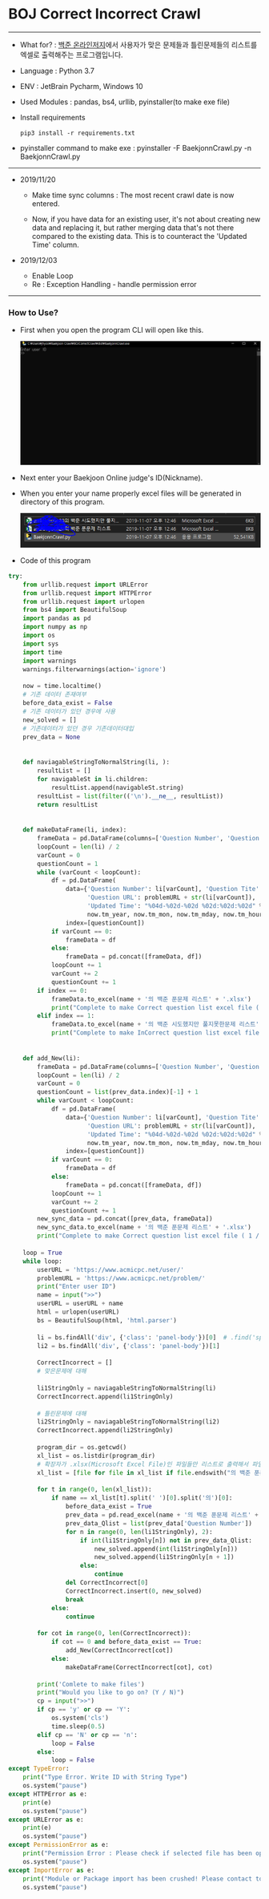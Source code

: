 BOJ Correct Incorrect Crawl
===
***

- What for? : [백준 온라인저지](https://www.acmicpc.net/)에서 사용자가 맞은 문제들과 틀린문제들의 리스트를  엑셀로 출력해주는 프로그램입니다.

- Language : Python 3.7

- ENV : JetBrain Pycharm, Windows 10

- Used Modules : pandas, bs4, urllib, pyinstaller(to make exe file)

- Install requirements

    ~~~
    pip3 install -r requirements.txt
    ~~~

- pyinstaller command to make exe : pyinstaller -F BaekjonnCrawl.py -n BaekjonnCrawl.py

***

- 2019/11/20

    - Make time sync columns : The most recent crawl date is now entered.

    - Now, if you have data for an existing user, it's not about creating new data and replacing it, but rather merging data that's not there compared to the existing data. This is to counteract the 'Updated Time' column.

- 2019/12/03

    - Enable Loop
    - Re : Exception Handling - handle permission error

***

### How to Use?

- First when you open the program CLI will open like this.

    
    ![img](BOJimg/1.PNG)


- Next enter your Baekjoon Online judge's ID(Nickname).


- When you enter your name properly excel files will be generated in directory of this program.


   ![img](BOJimg/2.PNG)

- Code of this program

```python
try:
    from urllib.request import URLError
    from urllib.request import HTTPError
    from urllib.request import urlopen
    from bs4 import BeautifulSoup
    import pandas as pd
    import numpy as np
    import os
    import sys
    import time
    import warnings
    warnings.filterwarnings(action='ignore')

    now = time.localtime()
    # 기존 데이터 존재여부
    before_data_exist = False
    # 기존 데이터가 있던 경우에 사용
    new_solved = []
    # 기존데이터가 있던 경우 기존데이터대입
    prev_data = None


    def naviagableStringToNormalString(li, ):
        resultList = []
        for navigableSt in li.children:
            resultList.append(navigableSt.string)
        resultList = list(filter(('\n').__ne__, resultList))
        return resultList


    def makeDataFrame(li, index):
        frameData = pd.DataFrame(columns=['Question Number', 'Question Tite', 'Question URL', 'Updated Time'])
        loopCount = len(li) / 2
        varCount = 0
        questionCount = 1
        while (varCount < loopCount):
            df = pd.DataFrame(
                data={'Question Number': li[varCount], 'Question Tite': li[varCount + 1],
                      'Question URL': problemURL + str(li[varCount]),
                      'Updated Time': "%04d-%02d-%02d %02d:%02d:%02d" % (
                      now.tm_year, now.tm_mon, now.tm_mday, now.tm_hour, now.tm_min, now.tm_sec)},
                index=[questionCount])
            if varCount == 0:
                frameData = df
            else:
                frameData = pd.concat([frameData, df])
            loopCount += 1
            varCount += 2
            questionCount += 1
        if index == 0:
            frameData.to_excel(name + '의 백준 푼문제 리스트' + '.xlsx')
            print("Complete to make Correct question list excel file ( 1 / 2 )")
        elif index == 1:
            frameData.to_excel(name + '의 백준 시도했지만 풀지못한문제 리스트' + '.xlsx')
            print("Complete to make InCorrect question list excel file ( 2 / 2 )")


    def add_New(li):
        frameData = pd.DataFrame(columns=['Question Number', 'Question Tite', 'Question URL', 'Updated Time'])
        loopCount = len(li) / 2
        varCount = 0
        questionCount = list(prev_data.index)[-1] + 1
        while varCount < loopCount:
            df = pd.DataFrame(
                data={'Question Number': li[varCount], 'Question Tite': li[varCount + 1],
                      'Question URL': problemURL + str(li[varCount]),
                      'Updated Time': "%04d-%02d-%02d %02d:%02d:%02d" % (
                      now.tm_year, now.tm_mon, now.tm_mday, now.tm_hour, now.tm_min, now.tm_sec)},
                index=[questionCount])
            if varCount == 0:
                frameData = df
            else:
                frameData = pd.concat([frameData, df])
            loopCount += 1
            varCount += 2
            questionCount += 1
        new_sync_data = pd.concat([prev_data, frameData])
        new_sync_data.to_excel(name + '의 백준 푼문제 리스트' + '.xlsx')
        print("Complete to make Correct question list excel file ( 1 / 2 )")

    loop = True
    while loop:
        userURL = 'https://www.acmicpc.net/user/'
        problemURL = 'https://www.acmicpc.net/problem/'
        print("Enter user ID")
        name = input(">>")
        userURL = userURL + name
        html = urlopen(userURL)
        bs = BeautifulSoup(html, 'html.parser')

        li = bs.findAll('div', {'class': 'panel-body'})[0]  # .find('span',{'class' : 'problem_number'})
        li2 = bs.findAll('div', {'class': 'panel-body'})[1]

        CorrectIncorrect = []
        # 맞은문제에 대해

        li1StringOnly = naviagableStringToNormalString(li)
        CorrectIncorrect.append(li1StringOnly)

        # 틀린문제에 대해
        li2StringOnly = naviagableStringToNormalString(li2)
        CorrectIncorrect.append(li2StringOnly)

        program_dir = os.getcwd()
        xl_list = os.listdir(program_dir)
        # 확장자가 .xlsx(Microsoft Excel File)인 파일들만 리스트로 출력해서 파일 확인하기
        xl_list = [file for file in xl_list if file.endswith("의 백준 푼문제 리스트.xlsx")]

        for t in range(0, len(xl_list)):
            if name == xl_list[t].split(' ')[0].split('의')[0]:
                before_data_exist = True
                prev_data = pd.read_excel(name + '의 백준 푼문제 리스트' + '.xlsx', index_col=0)
                prev_data_Qlist = list(prev_data['Question Number'])
                for n in range(0, len(li1StringOnly), 2):
                    if int(li1StringOnly[n]) not in prev_data_Qlist:
                        new_solved.append(int(li1StringOnly[n]))
                        new_solved.append(li1StringOnly[n + 1])
                    else:
                        continue
                del CorrectIncorrect[0]
                CorrectIncorrect.insert(0, new_solved)
                break
            else:
                continue

        for cot in range(0, len(CorrectIncorrect)):
            if cot == 0 and before_data_exist == True:
                add_New(CorrectIncorrect[cot])
            else:
                makeDataFrame(CorrectIncorrect[cot], cot)

        print('Comlete to make files')
        print("Would you like to go on? (Y / N)")
        cp = input(">>")
        if cp == 'y' or cp == 'Y':
            os.system('cls')
            time.sleep(0.5)
        elif cp == 'N' or cp == 'n':
            loop = False
        else:
            loop = False
except TypeError:
    print("Type Error. Write ID with String Type")
    os.system("pause")
except HTTPError as e:
    print(e)
    os.system("pause")
except URLError as e:
    print(e)
    os.system("pause")
except PermissionError as e:
    print("Permission Error : Please check if selected file has been opened.")
    os.system("pause")
except ImportError as e:
    print("Module or Package import has been crushed! Please contact to developer.")
    os.system("pause")
```


